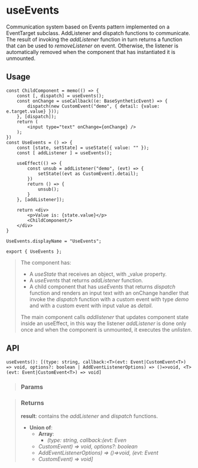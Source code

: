 # useEvents
Communication system based on Events pattern implemented on a EventTarget subclass. AddListener and dispatch functions to communicate. The result of invoking the _addListener_ function in turn returns a function that can be used to _removeListener_ on event. Otherwise, the listener is automatically removed when the component that has instantiated it is unmounted.

## Usage

```tsx
const ChildComponent = memo(() => {
	const [, dispatch] = useEvents();
	const onChange = useCallback((e: BaseSyntheticEvent) => {
		dispatch(new CustomEvent("demo", { detail: {value: e.target.value} }));
	}, [dispatch]);
	return (
		<input type="text" onChange={onChange} />
	);
})
const UseEvents = () => {
	const [state, setState] = useState({ value: "" });
	const [ addListener ] = useEvents();

	useEffect(() => {
		const unsub = addListener("demo", (evt) => {
			setState((evt as CustomEvent).detail);
		})
		return () => {
			unsub();
		}
	}, [addListener]);

	return <div>
		<p>Value is: {state.value}</p>
		<ChildComponent/>
	</div>
}

UseEvents.displayName = "UseEvents";

export { UseEvents };
```

> The component has:
> - A _useState_ that receives an object, with _value property.
> - A _useEvents_ that returns _addListener_ function.
> - A child component that has _useEvents_ that returns _dispatch_ function and renders an input text with an onChange handler that invoke the _dispatch_ function with a custom event with type _demo_ and with a custom event with input value as _detail_.
> 
> The main component calls _addlistener_ that updates component state inside an useEffect, in this way the listener _addListener_ is done only once and when the component is unmounted, it executes the _unlisten_.


## API

```tsx
useEvents(): [(type: string, callback:<T>(evt: Event|CustomEvent<T>) => void, options?: boolean | AddEventListenerOptions) => ()=>void, <T>(evt: Event|CustomEvent<T>) => void]
```

> ### Params
>
>
>

> ### Returns
>
> __result__: contains the _addListener_ and _dispatch_ functions.
> - __Union of__:  
>     - __Array__:  
>         - _(type: string, callback<T>:(evt: Even_  
>     - _CustomEvent<T>) => void, options?: boolean_  
>     - _AddEventListenerOptions) => ()=>void, <T>(evt: Event_  
>     - _CustomEvent<T>) => void]_  
>